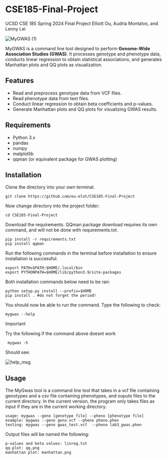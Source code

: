 # CSE185-Final-Project
UCSD CSE 185 Spring 2024 Final Project Elliott Ou, Audria Montalvo, and Lenny Lei

![MyGWAS (1)](https://github.com/ou-elot/CSE185-Final-Project/assets/76548988/0a250a80-426d-4cd0-ac96-cb94e33740d9)

MyGWAS is a command line tool designed to perform **Genome-Wide Association Studies (GWAS)**. It processes genotype and phenotype data, conducts linear regression to obtain statistical associations, and generates Manhattan plots and QQ plots as visualization.

## Features
- Read and preprocess genotype data from VCF files.
- Read phenotype data from text files.
- Conduct linear regression to obtain beta coefficients and p-values.
- Generate Manhattan plots and QQ plots for visualizing GWAS results.

## Requirements
- Python 3.x
- pandas
- numpy
- matplotlib
- qqman (or equivalent package for GWAS plotting)

## Installation
Clone the directory into your own terminal. 
```
git clone https://github.com/ou-elot/CSE185-Final-Project
```
Now change directory into the project folder:

```
cd CSE185-Final-Project
```
Download the requirements. QQman package download requires its own command, and will not be done with requirements.txt. 
```
pip install -r requirements.txt
pip install qqman
```

Run the following commands in the terminal before installation to ensure installation is successful.
```
export PATH=$PATH:$HOME/.local/bin
export PYTHONPATH=$HOME/lib/python3.9/site-packages
```

Both installation commands below need to be ran:
```
python setup.py install --prefix=$HOME
pip install . #do not forget the period!
```

You should now be able to run the command. Type the following to check:
```
mygwas --help
```
>[!IMPORTANT]
>  Try the following if the command above doesnt work
> ```
>  mygwas -h
>  ```



Should see:

![help_msg](https://github.com/ou-elot/CSE185-Final-Project/assets/76548988/9a6e1b5e-41fb-48d9-9bba-0a9e7ae84e35)



## Usage
The MyGwas tool is a command line tool that takes in a vcf file containing genotypes and a csv file containing phenotypes, and ouputs files to the current directory. In the current version, the program only takes files as input if they are in the current working directory.
```
usage: mygwas --geno [genotype file] --pheno [phenotype file] 
example: mygwas --geno geno.vcf --pheno pheno.phen
testing: mygwas --geno gwas_test.vcf  --pheno lab3_gwas.phen
```
Output files will be named the following:
```
p-values and beta values: linreg.txt
qq-plot: qq.png
manhattan plot: manhattan.png
```
